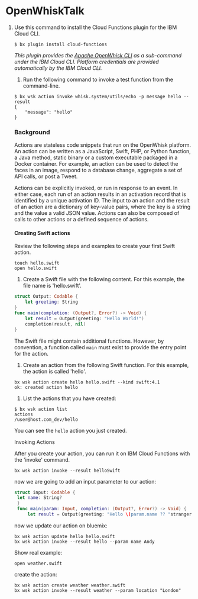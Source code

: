 # OpenWhiskTalk
1. Use this command to install the Cloud Functions plugin for the IBM Cloud CLI.

   ```
   $ bx plugin install cloud-functions
   ```

   *This plugin provides the [Apache OpenWhisk CLI](https://github.com/apache/incubator-openwhisk/blob/master/docs/cli.md) as a sub-command under the IBM Cloud CLI. Platform credentials are provided automatically by the IBM Cloud CLI.*

   1. Run the following command to invoke a test function from the command-line.

   ```
   $ bx wsk action invoke whisk.system/utils/echo -p message hello --result
   {
       "message": "hello"
   }
   ```

   ### Background

   Actions are stateless code snippets that run on the OpenWhisk platform. An action can be written as a JavaScript, Swift, PHP, or Python function, a Java method, static binary or a custom executable packaged in a Docker container. For example, an action can be used to detect the faces in an image, respond to a database change, aggregate a set of API calls, or post a Tweet.

   Actions can be explicitly invoked, or run in response to an event. In either case, each run of an action results in an activation record that is identified by a unique activation ID. The input to an action and the result of an action are a dictionary of key-value pairs, where the key is a string and the value a valid JSON value. Actions can also be composed of calls to other actions or a defined sequence of actions.

   #### Creating Swift actions

   Review the following steps and examples to create your first Swift action.

   ```
   touch hello.swift
   open hello.swift
   ```

   1. Create a Swift file with the following content. For this example, the file name is 'hello.swift'.

   ```swift
   struct Output: Codable {
       let greeting: String
   }
   func main(completion: (Output?, Error?) -> Void) {
       let result = Output(greeting: "Hello World!")
       completion(result, nil)
   }
   ```

   The Swift file might contain additional functions. However, by convention, a function called `main` must exist to provide the entry point for the action.

   1. Create an action from the following Swift function. For this example, the action is called 'hello'.

   ```
   bx wsk action create hello hello.swift --kind swift:4.1
   ok: created action hello
   ```

   1. List the actions that you have created:

   ```
   $ bx wsk action list
   actions
   /user@host.com_dev/hello                                     
   ```

   You can see the `hello` action you just created.

   Invoking Actions

   After you create your action, you can run it on IBM Cloud Functions with the 'invoke' command.

   ```
   bx wsk action invoke --result helloSwift
   ```

   now we are going to add an input parameter to our action:

   ```swift
   struct input: Codable {
    let name: String?
    }
    func main(param: Input, completion: (Output?, Error?) -> Void) {
        let result = Output(greeting: "Hello \(param.name ?? "stranger")!")
    ```

    now we update our action on bluemix:

    ```
    bx wsk action update hello hello.swift
    bx wsk action invoke --result hello --param name Andy
    ```

    Show real example:

    ```
    open weather.swift
    ```

    create the action:

    ```
    bx wsk action create weather weather.swift
    bx wsk action invoke --result weather --param location "London"
